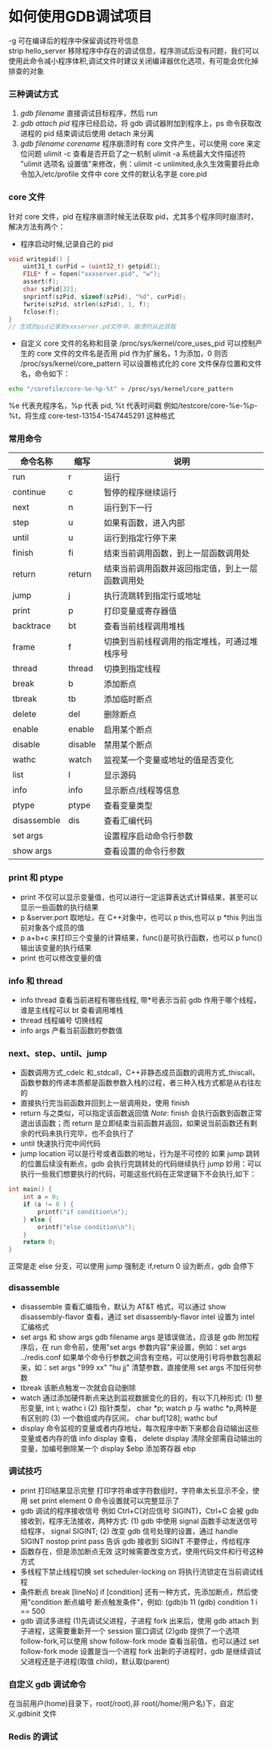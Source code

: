 # 如何使用GDB调试项目


-g 可在编译后的程序中保留调试符号信息  
strip hello_server 移除程序中存在的调试信息，程序测试后没有问题，我们可以使用此命令减小程序体积,调试文件时建议关闭编译器优化选项，有可能会优化掉排查的对象

<!--more-->

### 三种调试方式

1. _gdb filename_ 直接调试目标程序，然后 run
2. _gdb attach pid_ 程序已经启动，将 gdb 调试器附加到程序上，ps 命令获取改进程的 pid
   结束调试后使用 detach 来分离
3. _gdb filename corename_ 程序崩溃时有 core 文件产生，可以使用 core 来定位问题
   ulimit -c 查看是否开启了之一机制 ulimit -a 系统最大文件描述符
   "ulimit 选项名 设置值"来修改，例：ulimit -c unlimited,永久生效需要将此命令加入/etc/profile 文件中
   core 文件的默认名字是 core.pid

### core 文件

针对 core 文件，pid 在程序崩溃时候无法获取 pid，尤其多个程序同时崩溃时，解决方法有两个：

- 程序启动时候,记录自己的 pid

```c
void writepid() {
    uint31_t curPid = (uint32_t) getpid();
    FILE* f = fopen("xxxserver.pid", "w");
    assert(f);
    char szPid[32];
    snprintf(szPid, sizeof(szPid), "%d", curPid);
    fwrite(szPid, strlen(szPid), 1, f);
    fclose(f);
}
// 生成的pid记录到xxxserver.pd文件中，崩溃时从此获取
```

- 自定义 core 文件的名称和目录
  /proc/sys/kernel/core_uses_pid 可以控制产生的 core 文件的文件名是否用 pid 作为扩展名，1 为添加，0 则否
  /proc/sys/kernel/core_pattern 可以设置格式化的 core 文件保存位置和文件名，命令如下：

```bash
echo "/corefile/core-%e-%p-%t" > /proc/sys/kernel/core_pattern
```

%e 代表充程序名，%p 代表 pid, %t 代表时间戳 例如/testcore/core-%e-%p-%t，将生成 core-test-13154-1547445291 这种格式

### 常用命令

| 命令名称    | 缩写    | 说明                                             |
| ----------- | ------- | ------------------------------------------------ |
| run         | r       | 运行                                             |
| continue    | c       | 暂停的程序继续运行                               |
| next        | n       | 运行到下一行                                     |
| step        | u       | 如果有函数，进入内部                             |
| until       | u       | 运行到指定行停下来                               |
| finish      | fi      | 结束当前调用函数，到上一层函数调用处             |
| return      | return  | 结束当前调用函数并返回指定值，到上一层函数调用处 |
| jump        | j       | 执行流跳转到指定行或地址                         |
| print       | p       | 打印变量或寄存器值                               |
| backtrace   | bt      | 查看当前线程调用堆栈                             |
| frame       | f       | 切换到当前线程调用的指定堆栈，可通过堆栈序号     |
| thread      | thread  | 切换到指定线程                                   |
| break       | b       | 添加断点                                         |
| tbreak      | tb      | 添加临时断点                                     |
| delete      | del     | 删除断点                                         |
| enable      | enable  | 启用某个断点                                     |
| disable     | disable | 禁用某个断点                                     |
| wathc       | watch   | 监视某一个变量或地址的值是否变化                 |
| list        | l       | 显示源码                                         |
| info        | info    | 显示断点/线程等信息                              |
| ptype       | ptype   | 查看变量类型                                     |
| disassemble | dis     | 查看汇编代码                                     |
| set args    |         | 设置程序启动命令行参数                           |
| show args   |         | 查看设置的命令行参数                             |

### print 和 ptype

- print 不仅可以显示变量值，也可以进行一定运算表达式计算结果，甚至可以显示一些函数的执行结果
- p &server.port 取地址，在 C++对象中，也可以 p this,也可以 p \*this 列出当前对象各个成员的值
- p a+b+c 来打印三个变量的计算结果，func()是可执行函数，也可以 p func()输出该变量的执行结果
- print 也可以修改变量的值

### info 和 thread

- info thread 查看当前进程有哪些线程, 带\*号表示当前 gdb 作用于哪个线程，谁是主线程可以 bt 查看调用堆栈
- thread 线程编号 切换线程
- info args 产看当前函数的参数值

### next、step、until、jump

- 函数调用方式\_cdelc 和\_stdcall，C++非静态成员函数的调用方式\_thiscall，函数参数的传递本质都是函数参数入栈的过程，者三种入栈方式都是从右往左的
- 直接执行完当前函数并回到上一层调用处，使用 finish
- return 与之类似，可以指定该函数返回值
  _Note_: finish 会执行函数到函数正常退出该函数；而 return 是立即结束当前函数并返回，如果说当前函数还有剩余的代码未执行完毕，也不会执行了
- until 快速执行完中间代码
- jump <location> location 可以是行号或者函数的地址，行为是不可控的
  如果 jump 跳转的位置后续没有断点，gdb 会执行完跳转处的代码继续执行
  jump 妙用：可以执行一些我们想要执行的代码，可能这些代码在正常逻辑下不会执行,如下：

```c++
int main() {
    int a = 0;
    if (a != 0 ) {
        printf("if condition\n");
    } else {
        orintf("else condition\n");
    }
    return 0;
}
```

正常是走 else 分支，可以使用 jump 强制走 if,return 0 设为断点，gdb 会停下

### disassemble

- disassemble 查看汇编指令，默认为 AT&T 格式，可以通过 show disassembly-flavor 查看，通过 set disassembly-flavor intel 设置为 intel 汇编格式
- set args 和 show args
  gdb filename args 是错误做法，应该是 gdb 附加程序后，在 run 命令前，使用"set args 参数内容"来设置，例如：set args ../redis.conf
  如果单个命令行参数之间含有空格，可以使用引号将参数包裹起来，如：set args "999 xx" "hu jj"
  清楚参数，直接使用 set args 不加任何参数
- tbreak 该断点触发一次就会自动删除
- watch 通过添加硬件断点来达到监视数据变化的目的，有以下几种形式:
  (1) 整形变量, int i; wathc i
  (2) 指针类型， char *p; watch p 与 wathc *p,两种是有区别的
  (3) 一个数组或内存区间， char buf[128]; wathc buf
- display 命令监视的变量或者内存地址，每次程序中断下来都会自动输出这些变量或者内存的值
  info display 查看， delete display 清除全部需自动输出的变量，加编号删除某一个
  display \$ebp 添加寄存器 ebp

### 调试技巧

- print 打印结果显示完整
  打印字符串或字符数组时，字符串太长显示不全，使用 set print element 0 命令设置就可以完整显示了
- gdb 调试的程序接收信号
  例如 Ctrl+C(对应信号 SIGINT)，Ctrl+C 会被 gdb 接收到，程序无法接收，两种方式:
  (1) gdb 中使用 signal 函数手动发送信号给程序， signal SIGINT;
  (2) 改变 gdb 信号处理的设置，通过 handle SIGINT nostop print pass 告诉 gdb 接收到 SIGINT 不要停止，传给程序
- 函数存在，但是添加断点无效
  这时候需要改变方式，使用代码文件和行号这种方式
- 多线程下禁止线程切换
  set scheduler-locking on 将执行流锁定在当前调试线程
- 条件断点
  break [lineNo] if [condition]
  还有一种方式，先添加断点，然后使用"condition 断点编号 断点触发条件"，例如: (gdb)b 11 (gdb) condition 1 i == 500
- gdb 调试多进程
  (1)先调试父进程，子进程 fork 出来后，使用 gdb attach 到子进程，这需要重新开一个 session 窗口调试
  (2)gdb 提供了一个选项 follow-fork,可以使用 show follow-fork mode 查看当前值，也可以通过 set follow-fork mode 设置是当一个进程 fork 出新的子进程时，gdb 是继续调试父进程还是子进程(取值 child)，默认取(parent)

### 自定义 gdb 调试命令

在当前用户(home)目录下，root(/root),非 root(/home/用户名)下，自定义.gdbinit 文件

### Redis 的调试
